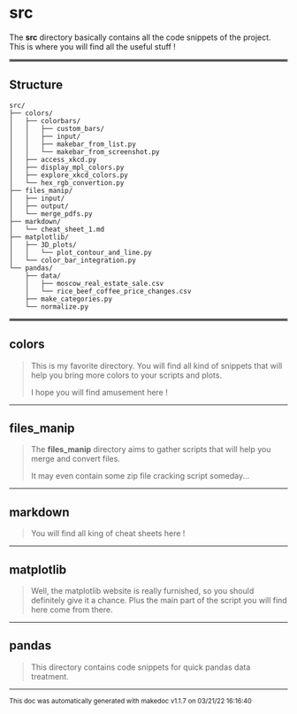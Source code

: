 # src

The **src** directory basically contains all the code snippets of the project. This is where you will find all the useful stuff !
<hr style="border:2px solid gray"> </hr>

## Structure 
```
src/
├── colors/
│   ├── colorbars/
│   │   ├── custom_bars/
│   │   ├── input/
│   │   ├── makebar_from_list.py
│   │   └── makebar_from_screenshot.py
│   ├── access_xkcd.py
│   ├── display_mpl_colors.py
│   ├── explore_xkcd_colors.py
│   └── hex_rgb_convertion.py
├── files_manip/
│   ├── input/
│   ├── output/
│   └── merge_pdfs.py
├── markdown/
│   └── cheat_sheet_1.md
├── matplotlib/
│   ├── 3D_plots/
│   │   └── plot_contour_and_line.py
│   └── color_bar_integration.py
└── pandas/
    ├── data/
    │   ├── moscow_real_estate_sale.csv
    │   └── rice_beef_coffee_price_changes.csv
    ├── make_categories.py
    └── normalize.py
```

<hr style="border:2px solid gray"> </hr>

## colors
>
>This is my favorite directory. You will find all kind of snippets that will help you
>bring more colors to your scripts and plots. 
>
>I hope you will find amusement here !
---
## files_manip
>
>The **files_manip** directory aims to gather scripts that will help you merge and convert files.
>
>It may even contain some zip file cracking script someday...
---
## markdown
>
>You will find all king of cheat sheets here !
---
## matplotlib
>
>Well, the matplotlib website is really furnished, so you should definitely give it a chance. 
>Plus the main part of the script you will find here come from there.
---
## pandas
>
>This directory contains code snippets for quick pandas data treatment.
---




<sub>This doc was automatically generated with makedoc v1.1.7 on  03/21/22 16:16:40 